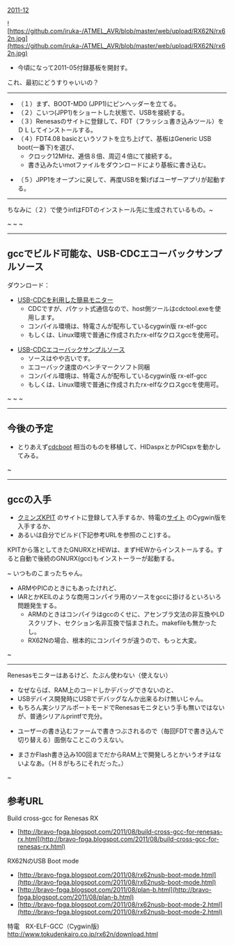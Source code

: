 ﻿[2011-12](2011-12.md) 


![https://github.com/iruka-/ATMEL_AVR/blob/master/web/upload/RX62N/rx62n.jpg](https://github.com/iruka-/ATMEL_AVR/blob/master/web/upload/RX62N/rx62n.jpg) 

- 今頃になって2011-05付録基板を開封す。

<!-- dummy comment line for breaking list -->

これ、最初にどうすりゃいいの？

- - - -

- （１）まず、BOOT-MD0 (JPP1)にピンヘッダーを立てる。
- （２）こいつ(JPP1)をショートした状態で、USBを接続する。
- （３）Renesasのサイトに登録して、FDT（フラッシュ書き込みツール）をＤＬしてインストールする。
- （４）FDT4.08 basicというソフトを立ち上げて、基板はGeneric USB boot(一番下)を選び、
    - クロック12MHz、逓倍８倍、周辺４倍にて接続する。
    - 書き込みたいmotファイルをダウンロードにより基板に書き込む。

<!-- dummy comment line for breaking list -->

- （５）JPP1をオープンに戻して、再度USBを繋げばユーザーアプリが起動する。

<!-- dummy comment line for breaking list -->

- - - -
ちなみに（２）で使うinfはFDTのインストール先に生成されているもの。~

~
~
~
- - - -
## gccでビルド可能な、USB-CDCエコーバックサンプルソース

<!-- dummy comment line for breaking list -->
ダウンロード：
- [USB-CDCを利用した簡易モニター](https://github.com/iruka-/ATMEL_AVR/blob/master/web/upload/RENESAS/rx62n.zip) 
    - CDCですが、パケット式通信なので、host側ツールはcdctool.exeを使用します。
    - コンパイル環境は、特電さんが配布しているcygwin版 rx-elf-gcc
    - もしくは、Linux環境で普通に作成されたrx-elfなクロスgccを使用可。

<!-- dummy comment line for breaking list -->

- [USB-CDCエコーバックサンプルソース](https://github.com/iruka-/ATMEL_AVR/blob/master/web/upload/RENESAS/rx62n-cdc.zip) 
    - ソースはやや古いです。
    - エコーバック速度のベンチマークソフト同梱
    - コンパイル環境は、特電さんが配布しているcygwin版 rx-elf-gcc
    - もしくは、Linux環境で普通に作成されたrx-elfなクロスgccを使用可。

<!-- dummy comment line for breaking list -->


~
~
~
- - - -
## 今後の予定
- とりあえず[cdcboot](libmapleでブートローダー.md) 相当のものを移植して、HIDaspxとかPICspxを動かしてみる。

<!-- dummy comment line for breaking list -->

~
- - - -
## gccの入手
- [クミンズKPIT](http://www.kpitgnutools.com/index-ja.php) のサイトに登録して入手するか、特電の[サイト](http://www.tokudenkairo.co.jp/rx62n/download.html) のCygwin版を入手するか、
- あるいは自分でビルド(下記参考URLを参照のこと)する。

<!-- dummy comment line for breaking list -->

KPITから落としてきたGNURXとHEWは、まずHEWからインストールする。すると自動で後続のGNURX(gcc)もインストーラーが起動する。

~
いつものこまったちゃん。
- ARMやPICのときにもあったけれど、
- IARとかKEILのような商用コンパイラ用のソースをgccに掛けるといろいろ問題発生する。
    - ARMのときはコンパイラはgccのくせに、アセンブラ文法の非互換やLDスクリプト、セクション名非互換で悩まされた。makefileも無かったし。
    - RX62Nの場合、根本的にコンパイラが違うので、もっと大変。

<!-- dummy comment line for breaking list -->

~
- - - -
Renesasモニターはあるけど、たぶん使わない（使えない）
- なぜならば、RAM上のコードしかデバッグできないのと、
- USBデバイス開発時にUSBでデバッグなんか出来るわけ無いじゃん。
- もちろん実シリアルポートモードでRenesasモニタという手も無いではないが、普通シリアルprintfで充分。

<!-- dummy comment line for breaking list -->

- ユーザーの書き込むファームで書きつぶされるので（毎回FDTで書き込んで切り替える）面倒なことこのうえない。

<!-- dummy comment line for breaking list -->


- まさかFlash書き込み100回までだからRAM上で開発しろとかいうオチはないよなあ。（Ｈ８がもろにそれだった。）

<!-- dummy comment line for breaking list -->

~

## 参考URL

Build cross-gcc for Renesas RX
- [http://bravo-fpga.blogspot.com/2011/08/build-cross-gcc-for-renesas-rx.html](http://bravo-fpga.blogspot.com/2011/08/build-cross-gcc-for-renesas-rx.html) 

<!-- dummy comment line for breaking list -->

RX62NのUSB Boot mode 
- [http://bravo-fpga.blogspot.com/2011/08/rx62nusb-boot-mode.html](http://bravo-fpga.blogspot.com/2011/08/rx62nusb-boot-mode.html) 
- [http://bravo-fpga.blogspot.com/2011/08/plan-b.html](http://bravo-fpga.blogspot.com/2011/08/plan-b.html) 
- [http://bravo-fpga.blogspot.com/2011/08/rx62nusb-boot-mode-2.html](http://bravo-fpga.blogspot.com/2011/08/rx62nusb-boot-mode-2.html) 

<!-- dummy comment line for breaking list -->

特電　RX-ELF-GCC（Cygwin版)
	http://www.tokudenkairo.co.jp/rx62n/download.html

